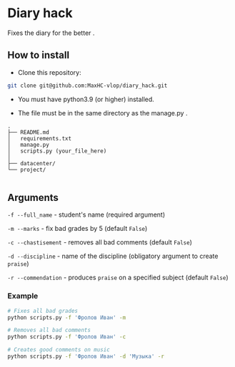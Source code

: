 # Diary hack

Fixes the diary for the better .

## How to install

- Сlone this repository:
```bash
git clone git@github.com:MaxHC-vlop/diary_hack.git
```
- You must have python3.9 (or higher) installed.

- The file must be in the same directory as the manage.py .
```
.
├── README.md
│   requirements.txt
│   manage.py
│   scripts.py (your_file_here)
│
├── datacenter/
└── project/


```

## Arguments
`-f --full_name` - student's name (required argument)

`-m --marks` - fix bad grades by 5 (default `False`)

`-c --chastisement` - removes all bad comments (default `False`)

`-d --discipline` - name of the discipline (obligatory argument to create `praise`)

`-r --commendation` - produces `praise` on a specified subject (default `False`)

### Example
```bash
# Fixes all bad grades
python scripts.py -f 'Фролов Иван' -m

# Removes all bad comments
python scripts.py -f 'Фролов Иван' -c

# Creates good comments on music
python scripts.py -f 'Фролов Иван' -d 'Музыка' -r
```